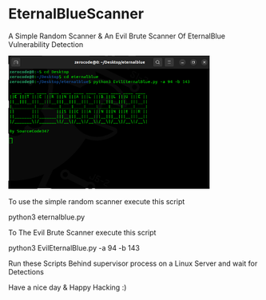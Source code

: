 # EternalBlueScanner
A Simple Random Scanner & An Evil Brute Scanner Of EternalBlue Vulnerability Detection 

<img src='https://github.com/sourcecode347/EternalBlueScanner/blob/main/EvilEternalBlue.png' style='width:80%;height:auto;'/>

To use the simple random scanner execute this script

  python3 eternalblue.py

To The Evil Brute Scanner execute this script 

  python3 EvilEternalBlue.py -a 94 -b 143

Run these Scripts Behind supervisor process on a Linux Server and wait for Detections

Have a nice day & Happy Hacking :)
